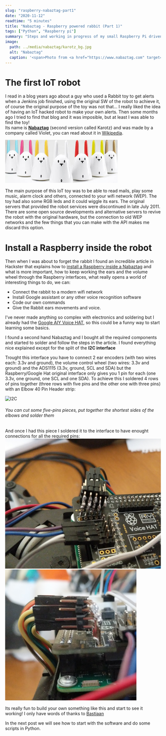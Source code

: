 ```yaml
---
slug: "raspberry-nabaztag-part1"
date: "2020-11-12"
readtime: "5 minutes"
title: "Nabaztag - Raspberry powered rabbit (Part 1)"
tags: ["Python", "Raspberry pi"]
summary: "Steps and working in progress of my small Raspberry Pi driven robot"
image:
  path: ../media/nabaztag/karotz_bg.jpg
  alt: "Nabaztag"
  caption: '<span>Photo from <a href="https://www.nabaztag.com" target="_blank">Nabaztag site</a></span>'
---
```

# The first IoT robot
I read in a blog years ago about a guy who used a Rabbit toy to get alerts when a Jenkins job finished, using the original SW of the robot to achieve it, of course the original purpose of the toy was not that... I really liked the idea of having an IoT hacked robot to make your own alerts. Then some months ago I tried to find that blog and it was imposible, but at least I was able to find the toy!  
Its name is [**Nabaztag**](https://en.wikipedia.org/wiki/Nabaztag) (second version called Karotz) and was made by a company called Violet, you can read about it in [Wikipedia](https://en.wikipedia.org/wiki/Nabaztag). 

![Nabaztag](../media/nabaztag/nabaztag.jpeg)

The main purpose of this IoT toy was to be able to read mails, play some music, alarm clock and others, connected to your wifi network (WEP). The toy had also some RGB leds and it could wiggle its ears.
The original servers that provided the robot services were discontinued in late July 2011. There are some open source developments and alternative servers to revive the robot with the original hardware, but the connection to old WEP networks and the few things that you can make with the API makes me discard this option.

# Install a Raspberry inside the robot
Then when I was about to forget the rabbit I found an incredible article in Hackster that explains how to [install a Raspberry inside a Nabaztag](https://www.hackster.io/bastiaan-slee/nabaztag-gets-a-new-life-with-google-aiy-e9f2c8) and what is more important, how to keep working the ears and the volume wheel through the Raspberry interfaces, what really opens a world of interesting things to do, we can: 
- Connect the rabbit to a modern wifi network
- Install Google assistant or any other voice recognition software
- Code our own commands
- Give the Rabbit ears movements and voice.


I've never made anything so complex with electronics and soldering but I already had the [Google AIY Voice HAT](https://aiyprojects.withgoogle.com/voice-v1/), so this could be a funny way to start learning some basics.

I found a second hand Nabaztag and I bought all the required components and started to solder and follow the steps in the article. I found everything nice explained except for the split of the **I2C interface** 


Trought this interface you have to connect 2 ear encoders (with two wires each: 3.3v and ground), the volume control wheel (two wires: 3.3v and ground) and the ADS1115 (3.3v, ground, SCL and SDA) but the Raspberry/Google Hat original interface only gives you 1 pin for each (one 3.3v, one ground, one SCL and one SDA).
To achieve this I soldered 4 rows of pins together (three rows with five pins and the other one with three pins) with an Elbow 40 Pin Header strip:

![I2C](/images/nabaztag-first/PinStrip.jpg#small)

###### You can cut some five-pins pieces, put together the shortest sides of the elbows and solder them

And once I had this piece I soldered it to the interface to have enought connections for all the required pins:
![I2C](../media/nabaztag/I2C_one.png) 
![I2C](../media/nabaztag/I2C_two.png)




Its really fun to build your own something like this and start to see it working! I only have words of thanks to [Bastiaan](https://www.hackster.io/bastiaan-slee)



In the next post we will see how to start with the software and do some scripts in Python.
